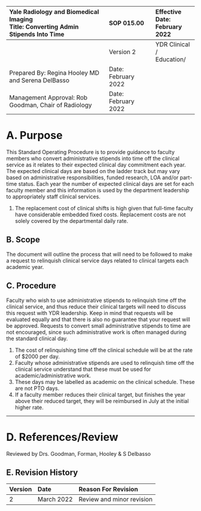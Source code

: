 | Yale Radiology and Biomedical Imaging <br> Title: Converting Admin Stipends Into Time | SOP 015.00 | Effective Date: <br> February 2022 |
| :-- | :-- | :-- |
|  | Version 2 | YDR Clinical / <br> Education/ |
| Prepared By: Regina Hooley MD and Serena DelBasso | Date: February 2022 |  |
| Management Approval: Rob Goodman, Chair of Radiology | Date: February 2022 |  |

# A. Purpose 

This Standard Operating Procedure is to provide guidance to faculty members who convert administrative stipends into time off the clinical service as it relates to their expected clinical day commitment each year. The expected clinical days are based on the ladder track but may vary based on administrative responsibilities, funded research, LOA and/or part-time status. Each year the number of expected clinical days are set for each faculty member and this information is used by the department leadership to appropriately staff clinical services.

1. The replacement cost of clinical shifts is high given that full-time faculty have considerable embedded fixed costs. Replacement costs are not solely covered by the departmental daily rate.

## B. Scope

The document will outline the process that will need to be followed to make a request to relinquish clinical service days related to clinical targets each academic year.

## C. Procedure

Faculty who wish to use administrative stipends to relinquish time off the clinical service, and thus reduce their clinical targets will need to discuss this request with YDR leadership. Keep in mind that requests will be evaluated equally and that there is also no guarantee that your request will be approved. Requests to convert small administrative stipends to time are not encouraged, since such administrative work is often managed during the standard clinical day.

1. The cost of relinquishing time off the clinical schedule will be at the rate of $\$ 2000$ per day.
2. Faculty whose administrative stipends are used to relinquish time off the clinical service understand that these must be used for academic/administrative work.
3. These days may be labelled as academic on the clinical schedule. These are not PTO days.
4. If a faculty member reduces their clinical target, but finishes the year above their reduced target, they will be reimbursed in July at the initial higher rate.

---

# D. References/Review 

Reviewed by Drs. Goodman, Forman, Hooley \& S Delbasso

## E. Revision History

| Version | Date | Reason For Revision |
| :-- | :-- | :-- |
| 2 | March 2022 | Review and minor revision |